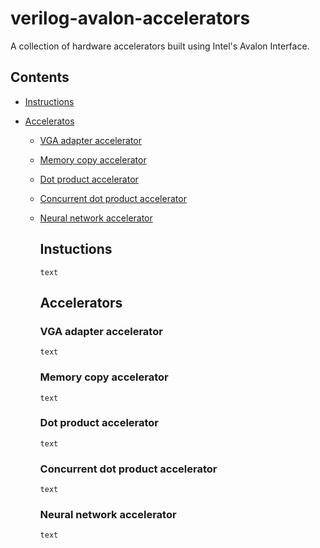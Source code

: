 # verilog-avalon-accelerators
A collection of hardware accelerators built using Intel's Avalon Interface.

## Contents

* [Instructions](#instructions)

* [Acceleratos](#accelerators)
  * [VGA adapter accelerator](#vga-adapter-accelerator)
  * [Memory copy accelerator](#memory-copy-accelerator)
  * [Dot product accelerator](#dot-product-accelerator)
  * [Concurrent dot product accelerator](#concurrent-dot-product-accelerator)
  * [Neural network accelerator](#neural-network-accelerator)


    ## Instuctions
        text

    ## Accelerators
    ### VGA adapter accelerator
        text
    ### Memory copy accelerator
        text
    ### Dot product accelerator
        text
    ### Concurrent dot product accelerator
        text
    ### Neural network accelerator
        text

